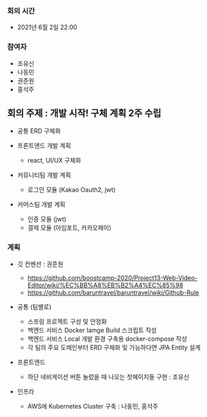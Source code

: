   ### 회의 시간
- 2021년 6월 2일 22:00

### 참여자
- 조유신
- 나동민
- 권준원
- 홍석주

## 회의 주제 : 개발 시작! 구체 계획 2주 수립
- 공통
ERD 구체화

- 프론트엔드 개발 계획
  - react, UI/UX 구체화

- 커뮤니티팀 개발 계획
  - 로그인 모듈 (Kakao Oauth2, jwt)

- 커머스팀 개발 계획
  - 인증 모듈 (jwt)
  - 결제 모듈 (아임포트, 카카오페이)

### 계획
- 깃 컨벤션 : 권준원
  - https://github.com/boostcamp-2020/Project13-Web-Video-Editor/wiki/%EC%BB%A8%EB%B2%A4%EC%85%98
  - https://github.com/baruntravel/baruntravel/wiki/Github-Rule

- 공통 (팀별로)
  - 스프링 프로젝트 구성 및 안정화
  - 백엔드 서비스 Docker Iamge Build 스크립트 작성
  - 백엔드 서비스 Local 개발 환경 구축용 docker-compose 작성
  - 각 팀의 주요 도메인부터 ERD 구체화 및 가능하다면 JPA Entity 설계

- 프론트엔드
  - 하단 네비게이션 버튼 눌렀을 때 나오는 첫페이지들 구현 : 조유신

- 인프라
  - AWS에 Kubernetes Cluster 구축 : 나동민, 홍석주


